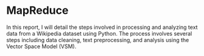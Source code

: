 # MapReduce
In this report, I will detail the steps involved in processing and analyzing text data from a Wikipedia dataset using Python. The process involves several steps including data cleaning, text preprocessing, and analysis using the Vector Space Model (VSM).
